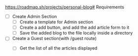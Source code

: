 https://roadmap.sh/projects/personal-blog# Requirements

- [ ] Create Admin Section
    - [ ] Create a template for Admin section
    - [ ] Create a add button, and add the add article form to it
    - [ ] Save the added blog to the file locally inside a directory

- [ ] Create a Guest section(with /guest route)
    - [ ] Get the list of all the articles displayed



